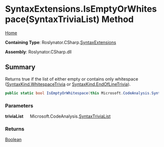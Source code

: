 # SyntaxExtensions\.IsEmptyOrWhitespace\(SyntaxTriviaList\) Method

[Home](../../../../README.md)

**Containing Type**: Roslynator\.CSharp\.[SyntaxExtensions](../README.md)

**Assembly**: Roslynator\.CSharp\.dll

## Summary

Returns true if the list of either empty or contains only whitespace \([SyntaxKind.WhitespaceTrivia](https://docs.microsoft.com/en-us/dotnet/api/microsoft.codeanalysis.csharp.syntaxkind.whitespacetrivia) or [SyntaxKind.EndOfLineTrivia](https://docs.microsoft.com/en-us/dotnet/api/microsoft.codeanalysis.csharp.syntaxkind.endoflinetrivia)\)\.

```csharp
public static bool IsEmptyOrWhitespace(this Microsoft.CodeAnalysis.SyntaxTriviaList triviaList)
```

### Parameters

**triviaList** &emsp; Microsoft\.CodeAnalysis\.[SyntaxTriviaList](https://docs.microsoft.com/en-us/dotnet/api/microsoft.codeanalysis.syntaxtrivialist)

### Returns

[Boolean](https://docs.microsoft.com/en-us/dotnet/api/system.boolean)


